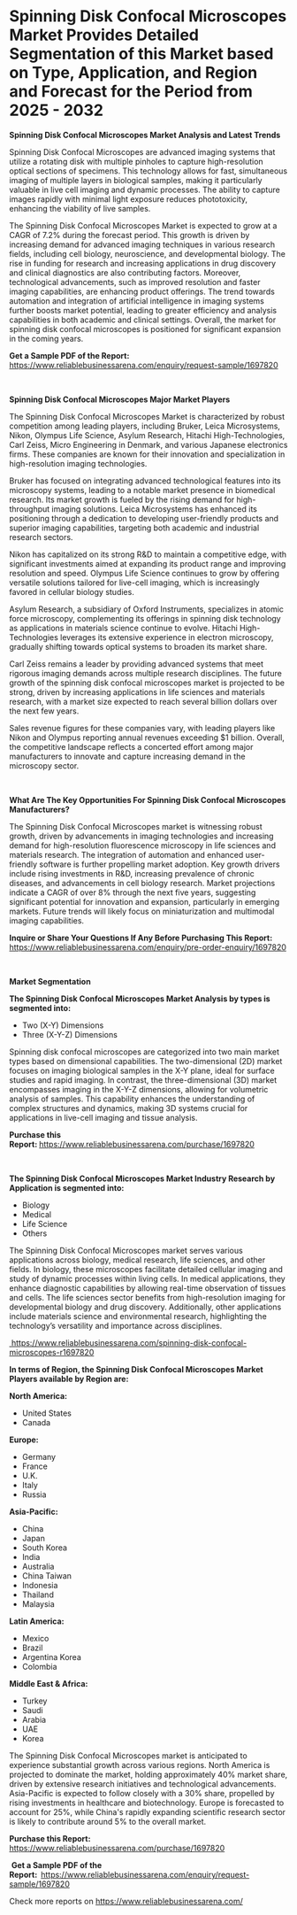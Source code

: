 <p><h1>Spinning Disk Confocal Microscopes Market Provides Detailed Segmentation of this Market based on Type, Application, and Region and Forecast for the Period from 2025 - 2032</h1></p><p><strong>Spinning Disk Confocal Microscopes Market Analysis and Latest Trends</strong></p>
<p><p>Spinning Disk Confocal Microscopes are advanced imaging systems that utilize a rotating disk with multiple pinholes to capture high-resolution optical sections of specimens. This technology allows for fast, simultaneous imaging of multiple layers in biological samples, making it particularly valuable in live cell imaging and dynamic processes. The ability to capture images rapidly with minimal light exposure reduces phototoxicity, enhancing the viability of live samples.</p><p>The Spinning Disk Confocal Microscopes Market is expected to grow at a CAGR of 7.2% during the forecast period. This growth is driven by increasing demand for advanced imaging techniques in various research fields, including cell biology, neuroscience, and developmental biology. The rise in funding for research and increasing applications in drug discovery and clinical diagnostics are also contributing factors. Moreover, technological advancements, such as improved resolution and faster imaging capabilities, are enhancing product offerings. The trend towards automation and integration of artificial intelligence in imaging systems further boosts market potential, leading to greater efficiency and analysis capabilities in both academic and clinical settings. Overall, the market for spinning disk confocal microscopes is positioned for significant expansion in the coming years.</p></p>
<p><strong>Get a Sample PDF of the Report:&nbsp;</strong> <a href="https://www.reliablebusinessarena.com/enquiry/request-sample/1697820?utm_campaign=2180&utm_medium=2&utm_source=Github&utm_content=ia&utm_term=19022025&utm_id=spinning-disk-confocal-microscopes">https://www.reliablebusinessarena.com/enquiry/request-sample/1697820</a></p>
<p>&nbsp;</p>
<p><strong>Spinning Disk Confocal Microscopes Major Market Players</strong></p>
<p><p>The Spinning Disk Confocal Microscopes Market is characterized by robust competition among leading players, including Bruker, Leica Microsystems, Nikon, Olympus Life Science, Asylum Research, Hitachi High-Technologies, Carl Zeiss, Micro Engineering in Denmark, and various Japanese electronics firms. These companies are known for their innovation and specialization in high-resolution imaging technologies.</p><p>Bruker has focused on integrating advanced technological features into its microscopy systems, leading to a notable market presence in biomedical research. Its market growth is fueled by the rising demand for high-throughput imaging solutions. Leica Microsystems has enhanced its positioning through a dedication to developing user-friendly products and superior imaging capabilities, targeting both academic and industrial research sectors.</p><p>Nikon has capitalized on its strong R&D to maintain a competitive edge, with significant investments aimed at expanding its product range and improving resolution and speed. Olympus Life Science continues to grow by offering versatile solutions tailored for live-cell imaging, which is increasingly favored in cellular biology studies.</p><p>Asylum Research, a subsidiary of Oxford Instruments, specializes in atomic force microscopy, complementing its offerings in spinning disk technology as applications in materials science continue to evolve. Hitachi High-Technologies leverages its extensive experience in electron microscopy, gradually shifting towards optical systems to broaden its market share.</p><p>Carl Zeiss remains a leader by providing advanced systems that meet rigorous imaging demands across multiple research disciplines. The future growth of the spinning disk confocal microscopes market is projected to be strong, driven by increasing applications in life sciences and materials research, with a market size expected to reach several billion dollars over the next few years.</p><p>Sales revenue figures for these companies vary, with leading players like Nikon and Olympus reporting annual revenues exceeding $1 billion. Overall, the competitive landscape reflects a concerted effort among major manufacturers to innovate and capture increasing demand in the microscopy sector.</p></p>
<p>&nbsp;</p>
<p><strong>What Are The Key Opportunities For Spinning Disk Confocal Microscopes Manufacturers?</strong></p>
<p><p>The Spinning Disk Confocal Microscopes market is witnessing robust growth, driven by advancements in imaging technologies and increasing demand for high-resolution fluorescence microscopy in life sciences and materials research. The integration of automation and enhanced user-friendly software is further propelling market adoption. Key growth drivers include rising investments in R&D, increasing prevalence of chronic diseases, and advancements in cell biology research. Market projections indicate a CAGR of over 8% through the next five years, suggesting significant potential for innovation and expansion, particularly in emerging markets. Future trends will likely focus on miniaturization and multimodal imaging capabilities.</p></p>
<p><strong>Inquire or Share Your Questions If Any Before Purchasing This Report:</strong> <a href="https://www.reliablebusinessarena.com/enquiry/pre-order-enquiry/1697820?utm_campaign=2180&utm_medium=2&utm_source=Github&utm_content=ia&utm_term=19022025&utm_id=spinning-disk-confocal-microscopes">https://www.reliablebusinessarena.com/enquiry/pre-order-enquiry/1697820</a></p>
<p>&nbsp;</p>
<p><strong>Market Segmentation</strong></p>
<p><strong>The Spinning Disk Confocal Microscopes Market Analysis by types is segmented into:</strong></p>
<p><ul><li>Two (X-Y) Dimensions</li><li>Three (X-Y-Z) Dimensions</li></ul></p>
<p><p>Spinning disk confocal microscopes are categorized into two main market types based on dimensional capabilities. The two-dimensional (2D) market focuses on imaging biological samples in the X-Y plane, ideal for surface studies and rapid imaging. In contrast, the three-dimensional (3D) market encompasses imaging in the X-Y-Z dimensions, allowing for volumetric analysis of samples. This capability enhances the understanding of complex structures and dynamics, making 3D systems crucial for applications in live-cell imaging and tissue analysis.</p></p>
<p><strong>Purchase this Report:&nbsp;</strong><a href="https://www.reliablebusinessarena.com/purchase/1697820?utm_campaign=2180&utm_medium=2&utm_source=Github&utm_content=ia&utm_term=19022025&utm_id=spinning-disk-confocal-microscopes">https://www.reliablebusinessarena.com/purchase/1697820</a></p>
<p>&nbsp;</p>
<p><strong>The Spinning Disk Confocal Microscopes Market Industry Research by Application is segmented into:</strong></p>
<p><ul><li>Biology</li><li>Medical</li><li>Life Science</li><li>Others</li></ul></p>
<p><p>The Spinning Disk Confocal Microscopes market serves various applications across biology, medical research, life sciences, and other fields. In biology, these microscopes facilitate detailed cellular imaging and study of dynamic processes within living cells. In medical applications, they enhance diagnostic capabilities by allowing real-time observation of tissues and cells. The life sciences sector benefits from high-resolution imaging for developmental biology and drug discovery. Additionally, other applications include materials science and environmental research, highlighting the technology’s versatility and importance across disciplines.</p></p>
<p><a href="https://www.reliablebusinessarena.com/spinning-disk-confocal-microscopes-r1697820?utm_campaign=2180&utm_medium=2&utm_source=Github&utm_content=ia&utm_term=19022025&utm_id=spinning-disk-confocal-microscopes">&nbsp;https://www.reliablebusinessarena.com/spinning-disk-confocal-microscopes-r1697820</a></p>
<p><strong>In terms of Region, the Spinning Disk Confocal Microscopes Market Players available by Region are:</strong></p>
<p>
    <p> <strong> North America: </strong>
        <ul>
            <li>United States</li>
            <li>Canada</li>
        </ul>
        </p> 
    <p> <strong> Europe: </strong>
        <ul>
            <li>Germany</li>
            <li>France</li>
            <li>U.K.</li>
            <li>Italy</li>
            <li>Russia</li>
        </ul>
        </p> 
    <p> <strong> Asia-Pacific: </strong>
        <ul>
            <li>China</li>
            <li>Japan</li>
            <li>South Korea</li>
            <li>India</li>
            <li>Australia</li>
            <li>China Taiwan</li>
            <li>Indonesia</li>
            <li>Thailand</li>
            <li>Malaysia</li>
        </ul>
        </p> 
    <p> <strong> Latin America: </strong>
        <ul>
            <li>Mexico</li>
            <li>Brazil</li>
            <li>Argentina Korea</li>
            <li>Colombia</li>
        </ul>
        </p> 
    <p> <strong> Middle East & Africa: </strong>
        <ul>
            <li>Turkey</li>
            <li>Saudi</li>
            <li>Arabia</li>
            <li>UAE</li>
            <li>Korea</li>
        </ul>
    </p>
    </p>
<p><p>The Spinning Disk Confocal Microscopes market is anticipated to experience substantial growth across various regions. North America is projected to dominate the market, holding approximately 40% market share, driven by extensive research initiatives and technological advancements. Asia-Pacific is expected to follow closely with a 30% share, propelled by rising investments in healthcare and biotechnology. Europe is forecasted to account for 25%, while China's rapidly expanding scientific research sector is likely to contribute around 5% to the overall market.</p></p>
<p><strong>Purchase this Report: </strong><a href="https://www.reliablebusinessarena.com/purchase/1697820?utm_campaign=2180&utm_medium=2&utm_source=Github&utm_content=ia&utm_term=19022025&utm_id=spinning-disk-confocal-microscopes">https://www.reliablebusinessarena.com/purchase/1697820</a></p>
<p>&nbsp;<strong>Get a Sample PDF of the Report:&nbsp;&nbsp;</strong><a href="https://www.reliablebusinessarena.com/enquiry/request-sample/1697820?utm_campaign=2180&utm_medium=2&utm_source=Github&utm_content=ia&utm_term=19022025&utm_id=spinning-disk-confocal-microscopes">https://www.reliablebusinessarena.com/enquiry/request-sample/1697820</a></p>
<p><strong></strong></p>
<p>Check more reports on <a href="https://www.reliablebusinessarena.com/?utm_campaign=2180&utm_medium=2&utm_source=Github&utm_content=ia&utm_term=19022025&utm_id=spinning-disk-confocal-microscopes">https://www.reliablebusinessarena.com/</a></p>